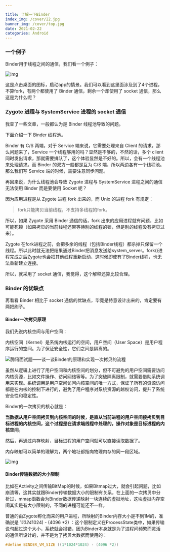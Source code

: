 ```yaml
---

title: 了解一下Binder
index_img: /cover/22.jpg
banner_img: /cover/top.jpg
date: 2021-02-22
categories: Android
---
```


### 一个例子

Binder用于线程之间的通信，我们看一个例子：

![img](https://img-blog.csdnimg.cn/20190307214553683.png?x-oss-process=image/watermark,type_ZmFuZ3poZW5naGVpdGk,shadow_10,text_aHR0cHM6Ly9ibG9nLmNzZG4ubmV0L3FxXzM5MDM3MDQ3,size_16,color_FFFFFF,t_70)

这是点击桌面的图标，启动app的情景。我们可以看到这里面涉及到了4个进程，不算fork，有两个都使用了 Binder 通信，剩余一个却使用了 socket 通信，那么这是为什么呢？

###  Zygote 进程与 SystemService 进程的 socket 通信

我查了一些文章，一般都认为是 Binder 线程池导致的问题。

下面介绍一下 Binder 线程池。

Binder 有 C/S 两端，对于 Service 端来说，它需要处理来自 Client 的请求，那么问题来了，Service 一个线程够用的吗？显然是不够的，不然的话，多个 client 同时发出请求，那就需要排队了，这个体验显然是不好的。所以，会有一个线程池来处理请求。而 Binder 的双方一般都是互为 C/S 端，所以两边各有一个线程池。那么我们写 Service 端的时候，需要注意同步问题。

再回来说，为什么线程池会导致 Zygote 进程与 SystemService 进程之间的通信无法使用 Binder 而是要使用 Socket 呢？

因为应用进程是从 Zygote 进程 fork 出来的，而 Unix 的进程 fork 有规定：

> fork只能拷贝当前线程，不支持多线程的fork。

所以，如果 Zygote 采用 Binder 通信的话，fork 出来的应用进程就有问题，比如可能死锁（如果拷贝的当前线程还带等待别的线程的锁，但是别的线程没有拷贝过来）。

Zygote 在fork进程之前，会把多余的线程（包括Binder线程）都杀掉只保留一个线程。所以此时就无法把结果通过Binder把消息发送给system_server。fork()进程完成之后Zygote也会把其他线程重新启动，这时候即使有了Binder线程，也无法重新建立连接。

所以，就采用了 socket 通信，我觉得，这个解释还算比较合理。



### Binder 的优缺点

再看看 Binder 相比于 socket 通信的优缺点，毕竟是特意设计出来的，肯定要有两把刷子。

#### Binder一次拷贝原理

我们先说内核空间与用户空间：

内核空间（Kernel）是系统内核运行的空间，用户空间（User Space）是用户程序运行的空间。为了保证安全性，它们之间是隔离的。

![腾讯面试题——谈一谈Binder的原理和实现一次拷贝的流程](http://p9.pstatp.com/large/pgc-image/26eb41d898ca4c6d9467a9789f400005)

虽然从逻辑上进行了用户空间和内核空间的划分，但不可避免的用户空间需要访问内核资源，比如文件操作、访问网络等等。为了突破隔离限制，就需要借助系统调用来实现。系统调用是用户空间访问内核空间的唯一方式，保证了所有的资源访问都是在内核的控制下进行的，避免了用户程序对系统资源的越权访问，提升了系统安全性和稳定性。

Binder的一次拷贝的核心就是：

**当数据从用户空间拷贝到内核空间的时候，是直从当前进程的用户空间接拷贝到目标进程的内核空间，这个过程是在请求端线程中处理的，操作对象是目标进程的内核空间**。

然后，再通过内存映射，目标进程的用户空间就可以直接读取数据了。

内存映射可以简单的理解为，两个地址都指向物理内存的同一段区域。

![img](https://upload-images.jianshu.io/upload_images/1460468-1f61b4f411c35094.jpg?imageMogr2/auto-orient/strip|imageView2/2/w/1200/format/webp)

#### Binder传输数据的大小限制

比如在Activity之间传输BitMap的时候，如果Bitmap过大，就会引起问题，比如崩溃等，这其实就跟Binder传输数据大小的限制有关系，在上面的一次拷贝中分析过，mmap函数会为Binder数据传递映射一块连续的虚拟地址，这块虚拟内存空间其实是有大小限制的，不同的进程可能还不一样。

普通的由Zygote孵化而来的用户进程，所映射的Binder内存大小是不到1M的，准确说是 1*1024*1024) - (4096 *2) ：这个限制定义在ProcessState类中，如果传输说句超过这个大小，系统就会报错，因为Binder本身就是为了进程间频繁而灵活的通信所设计的，并不是为了拷贝大数据而使用的：

```cpp
#define BINDER_VM_SIZE ((1*1024*1024) - (4096 *2))
```

